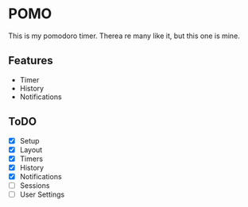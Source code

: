 # POMO
This is my pomodoro timer. Therea re many like it, but this one is mine.

## Features
- Timer
- History
- Notifications

## ToDO
- [x] Setup
- [x] Layout
- [x] Timers
- [x] History
- [x] Notifications
- [ ] Sessions
- [ ] User Settings